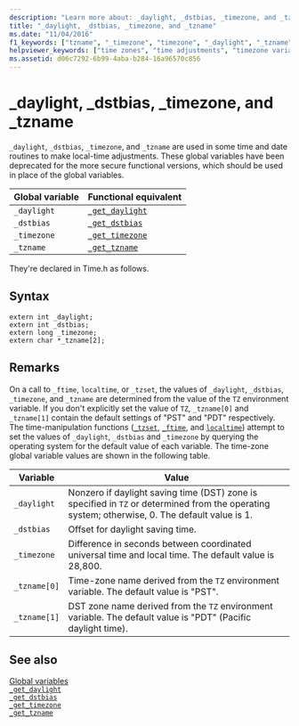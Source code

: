 ```yaml
---
description: "Learn more about: _daylight, _dstbias, _timezone, and _tzname"
title: "_daylight, _dstbias, _timezone, and _tzname"
ms.date: "11/04/2016"
f1_keywords: ["tzname", "_timezone", "timezone", "_daylight", "_tzname", "daylight"]
helpviewer_keywords: ["time zones", "time adjustments", "timezone variables", "_tzname function", "_daylight function", "_timezone function", "daylight function", "local time adjustments", "timezone function", "tzname function", "time-zone variables"]
ms.assetid: d06c7292-6b99-4aba-b284-16a96570c856
---
```

# _daylight, _dstbias, _timezone, and _tzname

`_daylight`, `_dstbias`, `_timezone`, and `_tzname` are used in some time and date routines to make local-time adjustments. These global variables have been deprecated for the more secure functional versions, which should be used in place of the global variables.

|Global variable|Functional equivalent|
|---------------------|---------------------------|
|`_daylight`|[`_get_daylight`](./reference/get-daylight.md)|
|`_dstbias`|[`_get_dstbias`](./reference/get-dstbias.md)|
|`_timezone`|[`_get_timezone`](./reference/get-timezone.md)|
|`_tzname`|[`_get_tzname`](./reference/get-tzname.md)|

They're declared in Time.h as follows.

## Syntax

```
extern int _daylight;
extern int _dstbias;
extern long _timezone;
extern char *_tzname[2];
```

## Remarks

On a call to `_ftime`, `localtime`, or `_tzset`, the values of `_daylight`, `_dstbias`, `_timezone`, and `_tzname` are determined from the value of the `TZ` environment variable. If you don't explicitly set the value of `TZ`, `_tzname[0]` and `_tzname[1]` contain the default settings of "PST" and "PDT" respectively.  The time-manipulation functions ([`_tzset`](./reference/tzset.md), [`_ftime`](./reference/ftime-ftime32-ftime64.md), and [`localtime`](./reference/localtime-localtime32-localtime64.md)) attempt to set the values of `_daylight`, `_dstbias` and `_timezone` by querying the operating system for the default value of each variable. The time-zone global variable values are shown in the following table.

|Variable|Value|
|--------------|-----------|
|`_daylight`|Nonzero if daylight saving time (DST) zone is specified in `TZ` or determined from the operating system; otherwise, 0. The default value is 1.|
|`_dstbias`|Offset for daylight saving time.|
|`_timezone`|Difference in seconds between coordinated universal time and local time. The default value is 28,800.|
|`_tzname[0]`|Time-zone name derived from the `TZ` environment variable. The default value is "PST".|
|`_tzname[1]`|DST zone name derived from the `TZ` environment variable. The default value is "PDT" (Pacific daylight time).|

## See also

[Global variables](./global-variables.md)\
[`_get_daylight`](./reference/get-daylight.md)\
[`_get_dstbias`](./reference/get-dstbias.md)\
[`_get_timezone`](./reference/get-timezone.md)\
[`_get_tzname`](./reference/get-tzname.md)
